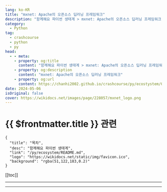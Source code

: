 ```yaml
---
lang: ko-KR
title: "mxnet: Apache의 오픈소스 딥러닝 프레임워크"
description: "함께해요 파이썬 생태계 > mxnet: Apache의 오픈소스 딥러닝 프레임워크"
category:
  - Python
tag: 
  - crashcourse
  - python
  - py
head:
  - - meta:
    - property: og:title
      content: "함께해요 파이썬 생태계 > mxnet: Apache의 오픈소스 딥러닝 프레임워크"
    - property: og:description
      content: "mxnet: Apache의 오픈소스 딥러닝 프레임워크"
    - property: og:url
      content: https://chanhi2002.github.io/crashcourse/py/ecostystem/05/mxnet.html
date: 2024-05-06
isOriginal: false
cover: https://wikidocs.net/images/page/228057/mxnet_logo.png
---
```


# {{ $frontmatter.title }} 관련

```component VPCard
{
  "title": "목차",
  "desc": "함께해요 파이썬 생태계",
  "link": "/py/ecosystem/README.md",
  "logo": "https://wikidocs.net/static/img/favicon.ico",
  "background": "rgba(51,122,183,0.2)"
}
```

[[toc]]

---

<SiteInfo
  name="mxnet: Apache의 오픈소스 딥러닝 프레임워크 | WikiDocs"
  desc="함께해요 파이썬 생태계"
  url="https://wikidocs.net/228057"
  logo="https://wikidocs.net/static/img/favicon.ico"
  preview="https://wikidocs.net/images/page/228057/mxnet_logo.png"/>

<!-- TODO: 작성 -->

---
